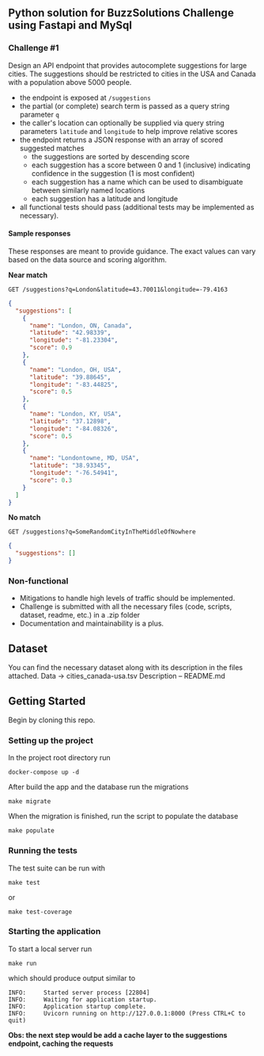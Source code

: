 ## Python solution for BuzzSolutions Challenge using Fastapi and MySql

### Challenge #1

Design an API endpoint that provides autocomplete suggestions for large cities.
The suggestions should be restricted to cities in the USA and Canada with a population above 5000 people.

- the endpoint is exposed at `/suggestions`
- the partial (or complete) search term is passed as a query string parameter `q`
- the caller's location can optionally be supplied via query string parameters `latitude` and `longitude` to help improve relative scores
- the endpoint returns a JSON response with an array of scored suggested matches
  - the suggestions are sorted by descending score
  - each suggestion has a score between 0 and 1 (inclusive) indicating confidence in the suggestion (1 is most confident)
  - each suggestion has a name which can be used to disambiguate between similarly named locations
  - each suggestion has a latitude and longitude
- all functional tests should pass (additional tests may be implemented as necessary).

#### Sample responses

These responses are meant to provide guidance. The exact values can vary based on the data source and scoring algorithm.

**Near match**

    GET /suggestions?q=London&latitude=43.70011&longitude=-79.4163

```json
{
  "suggestions": [
    {
      "name": "London, ON, Canada",
      "latitude": "42.98339",
      "longitude": "-81.23304",
      "score": 0.9
    },
    {
      "name": "London, OH, USA",
      "latitude": "39.88645",
      "longitude": "-83.44825",
      "score": 0.5
    },
    {
      "name": "London, KY, USA",
      "latitude": "37.12898",
      "longitude": "-84.08326",
      "score": 0.5
    },
    {
      "name": "Londontowne, MD, USA",
      "latitude": "38.93345",
      "longitude": "-76.54941",
      "score": 0.3
    }
  ]
}
```

**No match**

    GET /suggestions?q=SomeRandomCityInTheMiddleOfNowhere

```json
{
  "suggestions": []
}
```

### Non-functional

- Mitigations to handle high levels of traffic should be implemented.
- Challenge is submitted with all the necessary files (code, scripts, dataset, readme, etc.) in a .zip folder
- Documentation and maintainability is a plus.

## Dataset

You can find the necessary dataset along with its description in the files attached.
Data -> cities_canada-usa.tsv
Description – README.md

## Getting Started

Begin by cloning this repo.

### Setting up the project

In the project root directory run

```
docker-compose up -d
```

After build the app and the database run the migrations

```
make migrate
```

When the migration is finished, run the script to populate the database

```
make populate
```

### Running the tests

The test suite can be run with

```
make test 
```

or

```
make test-coverage
```

### Starting the application

To start a local server run

```
make run
```

which should produce output similar to

```
INFO:     Started server process [22804]
INFO:     Waiting for application startup.
INFO:     Application startup complete.
INFO:     Uvicorn running on http://127.0.0.1:8000 (Press CTRL+C to quit)
```

**Obs: the next step would be add a cache layer to the suggestions endpoint, caching the requests**
